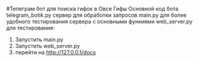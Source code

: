 #Телеграм бот для поиска гифок в Овсе Гифы
Основной код бота telegram_botik.py
сервер для обработки запросов main.py
для более удобного тестирования сервера с основными функиями web_server.py
для тестирования:
1. Запустить main.py
2. Запустить web_server.py
3. перейти на http://127.0.0.1/docs